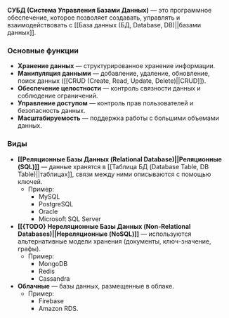 **СУБД (Система Управления Базами Данных)** — это программное обеспечение, которое позволяет создавать, управлять и взаимодействовать с [[База данных (БД, Database, DB)||базами данных]].


### Основные функции

- **Хранение данных** — структурированное хранение информации.
- **Манипуляция данными** — добавление, удаление, обновление, поиск данных ([[CRUD (Create, Read, Update, Delete)||CRUD]]).
- **Обеспечение целостности** — контроль связности данных и соблюдение ограничений.
- **Управление доступом** — контроль прав пользователей и безопасность данных.
- **Масштабируемость** — поддержка работы с большими объемами данных.


### Виды

- **[[Реляционные Базы Данных (Relational Database)||Реляционные (SQL)]]** — данные хранятся в [[Таблица БД (Database Table, DB Table)||таблицах]], связи между ними описываются с помощью ключей. 
	- Пример: 
		- MySQL
		- PostgreSQL
		- Oracle
		- Microsoft SQL Server
- **[[{TODO} Нереляционные Базы Данных (Non-Relational Databases)||Нереляционные (NoSQL)]]** — используются альтернативные модели хранения (документы, ключ-значение, графы). 
	- Пример: 
		- MongoDB
		- Redis
		- Cassandra
- **Облачные** — базы данных, размещенные в облаке. 
	- Пример: 
		- Firebase
		- Amazon RDS.